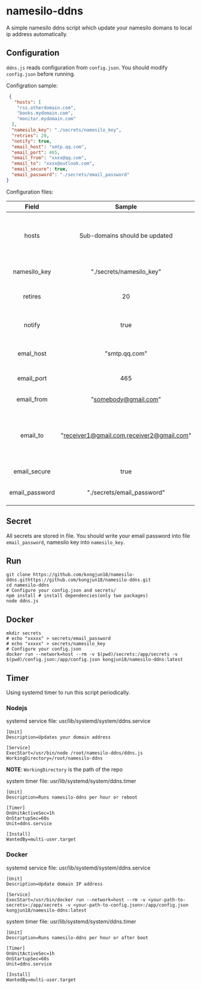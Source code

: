 # namesilo-ddns

A simple namesilo ddns script which update your namesilo domans to local ip address automatically.

## Configuration

`ddns.js` reads configuration from `config.json`. You should modify `config.json` before running.

Configration sample:

```json
 {
   "hosts": [
    "rss.otherdomain.com",
    "books.mydomain.com",
    "monitor.mydomain.com"
  ],
  "namesilo_key": "./secrets/namesilo_key",
  "retries": 20,
  "notify": true,
  "email_host": "smtp.qq.com",
  "email_port": 465,
  "email_from": "xxxx@qq.com",
  "email_to": "xxxx@outlook.com",
  "email_secure": true,
  "email_password": "./secrets/email_password"
}
```

Configuration files:

| Field          | Sample                                    | Description                                                  |
|:--------------:|:-----------------------------------------:|:------------------------------------------------------------:|
| hosts          | Sub-domains should be updated             | A list of sub-domains. Domain is not supported               |
| namesilo_key   | "./secrets/namesilo_key"                  | Your Namesilo token                                          |
| retires        | 20                                        | For some reasons, it is pro                                  |
| notify         | true                                      | Enable email notify whether or not                           |
| emal_host      | "smtp.qq.com"                             | Your SMTP email server host                                  |
| email_port     | 465                                       | Your SMTP email server port                                  |
| email_from     | "somebody@gmail.com"                      | Your email address                                           |
| email_to       | "receiver1@gmail.com,receiver2@gmail.com" | A list of receiver email addresses writen in a single string |
| email_secure   | true                                      | Enable TLS or not                                            |
| email_password | "./secrets/email_password"                | Your email password or token                                 |

## Secret

All secrets are stored in file. You should write your email password into file `email_password`, namesilo key into `namesilo_key`.

## Run

```shell
git clone https://github.com/kongjun18/namesilo-ddns.githttps://github.com/kongjun18/namesilo-ddns.git
cd namesilo-ddns
# Configure your config.json and secrets/
npm install # install dependencies(only two packages)
node ddns.js
```

## Docker

```shell
mkdir secrets
# echo "xxxxx" > secrets/email_password
# echo "xxxxx" > secrets/namesilo_key
# Configure your config.json
docker run --network=host --rm -v $(pwd)/secrets:/app/secrets -v $(pwd)/config.json:/app/config.json kongjun18/namesilo-ddns:latest
```

## Timer

Using systemd timer to run this script periodically.

### Nodejs

systemd service file: usr/lib/systemd/system/ddns.service

```
[Unit]
Description=Updates your domain address

[Service]
ExecStart=/usr/bin/node /root/namesilo-ddns/ddns.js
WorkingDirectory=/root/namesilo-ddns
```
**NOTE**: `WorkingDirectory` is the path of the repo

system timer file: usr/lib/systemd/system/ddns.timer
```
[Unit]
Description=Runs namesilo-ddns per hour or reboot

[Timer]
OnUnitActiveSec=1h
OnStartupSec=60s
Unit=ddns.service

[Install]
WantedBy=multi-user.target
```

### Docker

systemd service file: usr/lib/systemd/system/ddns.service

```
[Unit]
Description=Update domain IP address

[Service]
ExecStart=/usr/bin/docker run --network=host --rm -v <your-path-to-secrets>:/app/secrets -v <your-path-to-config.json>:/app/config.json kongjun18/namesilo-ddns:latest
```

system timer file: usr/lib/systemd/system/ddns.timer

```
[Unit]
Description=Runs namesilo-ddns per hour or after boot

[Timer]
OnUnitActiveSec=1h
OnStartupSec=60s
Unit=ddns.service

[Install]
WantedBy=multi-user.target
```

